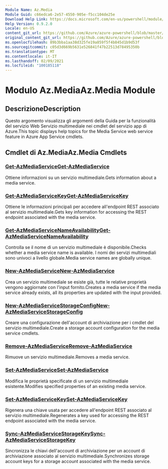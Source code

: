 ```yaml
---
Module Name: Az.Media
Module Guid: c66edca6-2e57-4550-905e-f5cc104de25e
Download Help Link: https://docs.microsoft.com/en-us/powershell/module/az.media
Help Version: 0.9.2.0
Locale: en-US
content_git_url: https://github.com/Azure/azure-powershell/blob/master/src/Media/Media/help/Az.Media.md
original_content_git_url: https://github.com/Azure/azure-powershell/blob/master/src/Media/Media/help/Az.Media.md
ms.openlocfilehash: 89b3bba1aa38d325fe19a859f5f4b845d1b9d53f
ms.sourcegitcommit: c05d3d669b5631e526841f47b22513d78495350b
ms.translationtype: MT
ms.contentlocale: it-IT
ms.lasthandoff: 02/09/2021
ms.locfileid: "100185118"
---
```

# <span data-ttu-id="2300e-101">Modulo Az.Media</span><span class="sxs-lookup"><span data-stu-id="2300e-101">Az.Media Module</span></span>
## <span data-ttu-id="2300e-102">Descrizione</span><span class="sxs-lookup"><span data-stu-id="2300e-102">Description</span></span>
<span data-ttu-id="2300e-103">Questo argomento visualizza gli argomenti della Guida per la funzionalità del servizio Web Servizio multimediale nei cmdlet del servizio app di Azure.</span><span class="sxs-lookup"><span data-stu-id="2300e-103">This topic displays help topics for the Media Service web service feature in Azure App Service cmdlets.</span></span>

## <span data-ttu-id="2300e-104">Cmdlet di Az.Media</span><span class="sxs-lookup"><span data-stu-id="2300e-104">Az.Media Cmdlets</span></span>
### [<span data-ttu-id="2300e-105">Get-AzMediaService</span><span class="sxs-lookup"><span data-stu-id="2300e-105">Get-AzMediaService</span></span>](Get-AzMediaService.md)
<span data-ttu-id="2300e-106">Ottiene informazioni su un servizio multimediale.</span><span class="sxs-lookup"><span data-stu-id="2300e-106">Gets information about a media service.</span></span>

### [<span data-ttu-id="2300e-107">Get-AzMediaServiceKey</span><span class="sxs-lookup"><span data-stu-id="2300e-107">Get-AzMediaServiceKey</span></span>](Get-AzMediaServiceKey.md)
<span data-ttu-id="2300e-108">Ottiene le informazioni principali per accedere all'endpoint REST associato al servizio multimediale.</span><span class="sxs-lookup"><span data-stu-id="2300e-108">Gets key information for accessing the REST endpoint associated with the media service.</span></span>

### [<span data-ttu-id="2300e-109">Get-AzMediaServiceNameAvailability</span><span class="sxs-lookup"><span data-stu-id="2300e-109">Get-AzMediaServiceNameAvailability</span></span>](Get-AzMediaServiceNameAvailability.md)
<span data-ttu-id="2300e-110">Controlla se il nome di un servizio multimediale è disponibile.</span><span class="sxs-lookup"><span data-stu-id="2300e-110">Checks whether a media service name is available.</span></span>
<span data-ttu-id="2300e-111">I nomi dei servizi multimediali sono univoci a livello globale.</span><span class="sxs-lookup"><span data-stu-id="2300e-111">Media service names are globally unique.</span></span>

### [<span data-ttu-id="2300e-112">New-AzMediaService</span><span class="sxs-lookup"><span data-stu-id="2300e-112">New-AzMediaService</span></span>](New-AzMediaService.md)
<span data-ttu-id="2300e-113">Crea un servizio multimediale se esiste già, tutte le relative proprietà vengono aggiornate con l'input fornito.</span><span class="sxs-lookup"><span data-stu-id="2300e-113">Creates a media service if the media service already exists, all its properties are updated with the input provided.</span></span>

### [<span data-ttu-id="2300e-114">New-AzMediaServiceStorageConfig</span><span class="sxs-lookup"><span data-stu-id="2300e-114">New-AzMediaServiceStorageConfig</span></span>](New-AzMediaServiceStorageConfig.md)
<span data-ttu-id="2300e-115">Creare una configurazione dell'account di archiviazione per i cmdlet del servizio multimediale.</span><span class="sxs-lookup"><span data-stu-id="2300e-115">Create a storage account configuration for the media service cmdlets.</span></span>

### [<span data-ttu-id="2300e-116">Remove-AzMediaService</span><span class="sxs-lookup"><span data-stu-id="2300e-116">Remove-AzMediaService</span></span>](Remove-AzMediaService.md)
<span data-ttu-id="2300e-117">Rimuove un servizio multimediale.</span><span class="sxs-lookup"><span data-stu-id="2300e-117">Removes a media service.</span></span>

### [<span data-ttu-id="2300e-118">Set-AzMediaService</span><span class="sxs-lookup"><span data-stu-id="2300e-118">Set-AzMediaService</span></span>](Set-AzMediaService.md)
<span data-ttu-id="2300e-119">Modifica le proprietà specificate di un servizio multimediale esistente.</span><span class="sxs-lookup"><span data-stu-id="2300e-119">Modifies specified properties of an existing media service.</span></span>

### [<span data-ttu-id="2300e-120">Set-AzMediaServiceKey</span><span class="sxs-lookup"><span data-stu-id="2300e-120">Set-AzMediaServiceKey</span></span>](Set-AzMediaServiceKey.md)
<span data-ttu-id="2300e-121">Rigenera una chiave usata per accedere all'endpoint REST associato al servizio multimediale.</span><span class="sxs-lookup"><span data-stu-id="2300e-121">Regenerates a key used for accessing the REST endpoint associated with the media service.</span></span>

### [<span data-ttu-id="2300e-122">Sync-AzMediaServiceStorageKey</span><span class="sxs-lookup"><span data-stu-id="2300e-122">Sync-AzMediaServiceStorageKey</span></span>](Sync-AzMediaServiceStorageKey.md)
<span data-ttu-id="2300e-123">Sincronizza le chiavi dell'account di archiviazione per un account di archiviazione associato al servizio multimediale.</span><span class="sxs-lookup"><span data-stu-id="2300e-123">Synchronizes storage account keys for a storage account associated with the media service.</span></span>

